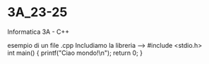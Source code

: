 # 3A_23-25
Informatica 3A - C++


esempio di un file .cpp 
Includiamo la libreria --> #include <stdio.h>        
        int main() {
            printf("Ciao mondo!\n");
            return 0;
        }


